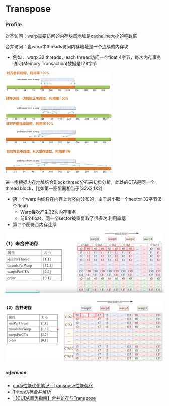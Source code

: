 # Transpose





### Profile

对齐访问：warp需要访问的内存块首地址是cacheline大小的整数倍

合并访问：当warp中threads访问内存地址是一个连续的内存块

- 例如： warp 32 threads，each thread访问一个float 4字节，每次内存事务访问(Memory Transaction)数据是128字节

<img src="./assets/image-20250414141815965.png" alt="image-20250414141815965" style="zoom:33%;" />

<img src="./assets/image-20250414141904923.png" alt="image-20250414141904923" style="zoom:33%;" />

进一步根据内存地址结合Block thread分布来初步分析，此处的CTA是同一个thread block，比如第一图里面相当于[32X2,1X2]

- 第一个warp内线程在内存上为竖向分布的，由于最小取一个sector 32字节(8个float)
  - Warp每次产生32次内存事务
  - 前8个float，同一个sector被重复取了很多次 利用率低
- 第二个图符合内存连续

![image-20250414143131085](./assets/image-20250414143131085.png)

 ![image-20250414143151580](./assets/image-20250414143151580.png)

##### reference

- [cuda性能优化笔记--Transpose性能优化](https://zhuanlan.zhihu.com/p/702516288)
- [Triton访存合并解析](https://www.bilibili.com/video/BV1j6dRY8Erc/?spm_id_from=333.1007.tianma.4-3-13.click&vd_source=d99fb874fa9e85fe5793ec3fa65ab064)
- [【CUDA调优指南】合并访存与Transpose](https://www.bilibili.com/video/BV1fB6zYDEbg?spm_id_from=333.788.videopod.episodes&vd_source=d99fb874fa9e85fe5793ec3fa65ab064)